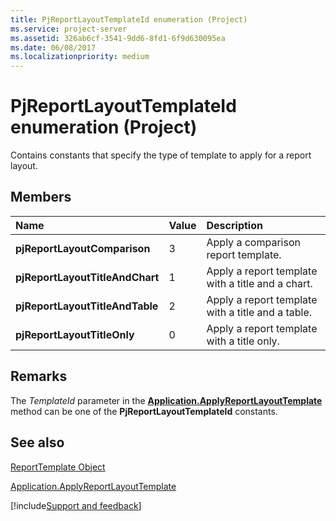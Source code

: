 ```yaml
---
title: PjReportLayoutTemplateId enumeration (Project)
ms.service: project-server
ms.assetid: 326ab6cf-3541-9dd6-8fd1-6f9d630095ea
ms.date: 06/08/2017
ms.localizationpriority: medium
---
```



# PjReportLayoutTemplateId enumeration (Project)
Contains constants that specify the type of template to apply for a report layout.

## Members



|Name|Value|Description|
|:-----|:-----|:-----|
|**pjReportLayoutComparison**|3|Apply a comparison report template.|
|**pjReportLayoutTitleAndChart**|1|Apply a report template with a title and a chart.|
|**pjReportLayoutTitleAndTable**|2|Apply a report template with a title and a table.|
|**pjReportLayoutTitleOnly**|0|Apply a report template with a title only.|


## Remarks

The  _TemplateId_ parameter in the **[Application.ApplyReportLayoutTemplate](Project.application.applyreportlayouttemplate.md)** method can be one of the **PjReportLayoutTemplateId** constants.


## See also


[ReportTemplate Object](Project.ReportTemplate.md)



[Application.ApplyReportLayoutTemplate](Project.application.applyreportlayouttemplate.md)

[!include[Support and feedback](~/includes/feedback-boilerplate.md)]